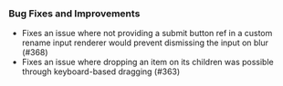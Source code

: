 ### Bug Fixes and Improvements
- Fixes an issue where not providing a submit button ref in a custom rename input renderer would prevent dismissing the input on blur (#368)
- Fixes an issue where dropping an item on its children was possible through keyboard-based dragging (#363)